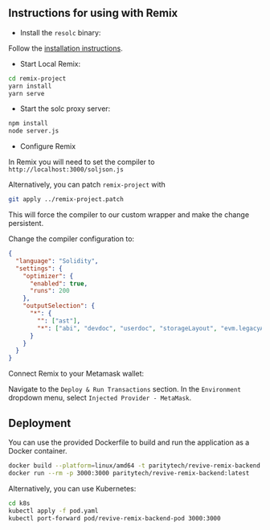 
## Instructions for using with Remix

- Install the `resolc` binary:

Follow the [installation instructions](https://github.com/xermicus/revive?tab=readme-ov-file#installation).

- Start Local Remix:

```sh
cd remix-project
yarn install
yarn serve
```

- Start the solc proxy server:

```sh
npm install
node server.js
```

- Configure Remix

In Remix you will need to set the compiler to
`http://localhost:3000/soljson.js`

Alternatively, you can patch `remix-project` with

```sh
git apply ../remix-project.patch
```

This will force the compiler to our custom wrapper and make the change persistent.

Change the compiler configuration to:

```json
{
  "language": "Solidity",
  "settings": {
    "optimizer": {
      "enabled": true,
      "runs": 200
    },
    "outputSelection": {
      "*": {
        "": ["ast"],
        "*": ["abi", "devdoc", "userdoc", "storageLayout", "evm.legacyAssembly", "evm.deployedBytecode", "evm.methodIdentifiers"]
      }
    }
  }
}
```

Connect Remix to your Metamask wallet:

Navigate to the `Deploy & Run Transactions` section.
In the `Environment` dropdown menu, select `Injected Provider - MetaMask`.

## Deployment

You can use the provided Dockerfile to build and run the application as a Docker container.

```sh
docker build --platform=linux/amd64 -t paritytech/revive-remix-backend:latest .
docker run --rm -p 3000:3000 paritytech/revive-remix-backend:latest
```

Alternatively, you can use Kubernetes:

```sh
cd k8s
kubectl apply -f pod.yaml
kubectl port-forward pod/revive-remix-backend-pod 3000:3000
```
